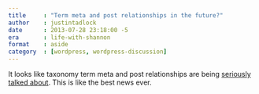 ```yaml
---
title     : "Term meta and post relationships in the future?"
author    : justintadlock
date      : 2013-07-28 23:18:00 -5
era       : life-with-shannon
format    : aside
category  : [wordpress, wordpress-discussion]
---
```


It looks like taxonomy term meta and post relationships are being <a href="http://make.wordpress.org/core/2013/07/28/potential-roadmap-for-taxonomy-meta-and-post-relationships/" title="Potential roadmap for taonomy meta and post relationships">seriously talked about</a>.  This is like the best news ever.
